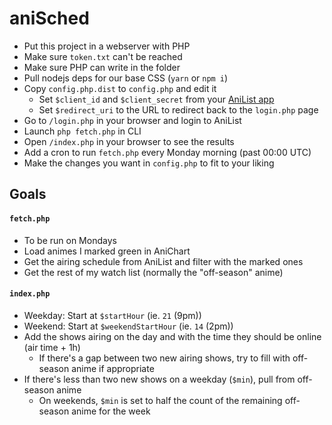 # aniSched

- Put this project in a webserver with PHP
- Make sure `token.txt` can't be reached
- Make sure PHP can write in the folder
- Pull nodejs deps for our base CSS (`yarn` or `npm i`)
- Copy `config.php.dist` to `config.php` and edit it
  - Set `$client_id` and `$client_secret` from your [AniList app](https://anilist.co/settings/developer)
  - Set `$redirect_uri` to the URL to redirect back to the `login.php` page
- Go to `/login.php` in your browser and login to AniList
- Launch `php fetch.php` in CLI
- Open `/index.php` in your browser to see the results
- Add a cron to run `fetch.php` every Monday morning (past 00:00 UTC)
- Make the changes you want in `config.php` to fit to your liking

## Goals

#### `fetch.php`

- To be run on Mondays
- Load animes I marked green in AniChart
- Get the airing schedule from AniList and filter with the marked ones
- Get the rest of my watch list (normally the "off-season" anime)

#### `index.php`

- Weekday: Start at `$startHour` (ie. `21` (9pm))
- Weekend: Start at `$weekendStartHour` (ie. `14` (2pm))
- Add the shows airing on the day and with the time they should be online (air time + 1h)
  - If there's a gap between two new airing shows, try to fill with off-season anime if appropriate
- If there's less than two new shows on a weekday (`$min`), pull from off-season anime
  - On weekends, `$min` is set to half the count of the remaining off-season anime for the week
